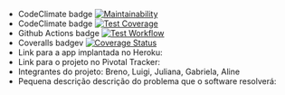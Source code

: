 * CodeClimate badge [![Maintainability](https://api.codeclimate.com/v1/badges/95a1b561fd300df4b44c/maintainability)](https://codeclimate.com/github/luigi0t/ESI-Wanderer/maintainability)
* CodeClimate badge [![Test Coverage](https://api.codeclimate.com/v1/badges/95a1b561fd300df4b44c/test_coverage)](https://codeclimate.com/github/luigi0t/ESI-Wanderer/test_coverage)
* Github Actions badge [![Test Workflow](https://github.com/luigi0t/ESI-Wanderer/actions/workflows/test.yml/badge.svg?branch=master)](https://github.com/luigi0t/ESI-Wanderer/actions/workflows/test.yml)
* Coveralls badgev [![Coverage Status](https://coveralls.io/repos/github/luigi0t/ESI-Wanderer/badge.svg)](https://coveralls.io/github/luigi0t/ESI-Wanderer)
* Link para a app implantada no Heroku:
* Link para o projeto no Pivotal Tracker:
* Integrantes do projeto: Breno, Luigi, Juliana, Gabriela, Aline
* Pequena descrição descrição do problema que o software resolverá: